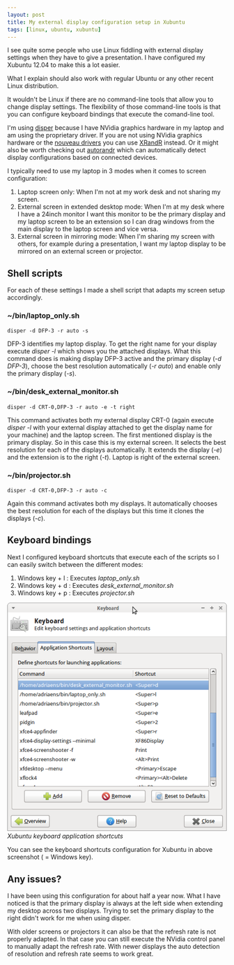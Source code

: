 ```yaml
---
layout: post
title: My external display configuration setup in Xubuntu
tags: [linux, ubuntu, xubuntu]
---
```


I see quite some people who use Linux fiddling with external display settings when they have to give a presentation. I have configured my Xubuntu 12.04 to make this a lot easier. 

What I explain should also work with regular Ubuntu or any other recent Linux distribution.

It wouldn't be Linux if there are no command-line tools that allow you to change display settings. The flexibility of those command-line tools is that you can configure keyboard bindings that execute the comand-line tool.

I'm using [disper](http://willem.engen.nl/projects/disper/) because I have NVidia graphics hardware in my laptop and am using the proprietary driver. If you are not using NVidia graphics hardware or the [nouveau drivers](https://nouveau.freedesktop.org/wiki/) you can use [XRandR](https://www.x.org/wiki/Projects/XRandR/) instead. Or it might also be worth checking out [autorandr](https://github.com/wertarbyte/autorandr) which can automatically detect display configurations based on connected devices.

I typically need to use my laptop in 3 modes when it comes to screen configuration:

   1. Laptop screen only: When I'm not at my work desk and not sharing my screen.
   2. External screen in extended desktop mode: When I'm at my desk where I have a 24inch monitor I want this monitor to be the primary display and my laptop screen to be an extension so I can drag windows from the main display to the laptop screen and vice versa.
   3. External screen in mirroring mode: When I'm sharing my screen with others, for example during a presentation, I want my laptop display to be mirrored on an external screen or projector.

## Shell scripts

For each of these settings I made a shell script that adapts my screen setup accordingly.

### \~/bin/laptop_only.sh

```
disper -d DFP-3 -r auto -s
```

DFP-3 identifies my laptop display. To get the right name for your display execute *disper -l* which shows you the attached displays.
What this command does is making display DFP-3 active and the primary display (*-d DFP-3*), choose the best resolution automatically (*-r auto*) and enable only the primary display (*-s*). 

### \~/bin/desk_external_monitor.sh

```
disper -d CRT-0,DFP-3 -r auto -e -t right
```

This command activates both my external display CRT-0 (again execute *disper -l* with your external display attached to get the display name for your machine) and the laptop screen. The first mentioned display is the primary display. So in this case this is my external screen. It selects the best resolution for each of the displays automatically. It extends the display (*-e*) and the extension is to the right (*-t*). Laptop is right of the external screen.


### \~/bin/projector.sh

```
disper -d CRT-0,DFP-3 -r auto -c
```

Again this command activates both my displays. It automatically chooses the best resolution for each of the displays but this time it clones the displays (*-c*). 


## Keyboard bindings

Next I configured keyboard shortcuts that execute each of the scripts so I can easily switch between the different modes:

   1. Windows key + l : Executes *laptop_only.sh*
   2. Windows key + d : Executes *desk_external_monitor.sh*
   3. Windows key + p : Executes *projector.sh*


!["Xubuntu keyboard application shortcuts"](../img/2013-01-27-xubuntu_keyboard_application_shortcuts.png)<br>
*Xubuntu keyboard application shortcuts*

You can see the keyboard shortcuts configuration for Xubuntu in above screenshot (<Super> = Windows key).

## Any issues?

I have been using this configuration for about half a year now. What I have noticed is that the primary display is always at the left side when extending my desktop across two displays. Trying to set the primary display to the right didn't work for me when using disper.


With older screens or projectors it can also be that the refresh rate is not properly adapted. In that case you can still execute the NVidia control panel to manually adapt the refresh rate.  With newer displays the auto detection of resolution and refresh rate seems to work great.